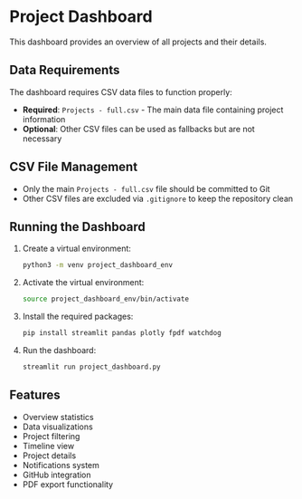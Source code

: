 # Project Dashboard

This dashboard provides an overview of all projects and their details.

## Data Requirements

The dashboard requires CSV data files to function properly:

- **Required**: `Projects - full.csv` - The main data file containing project information
- **Optional**: Other CSV files can be used as fallbacks but are not necessary

## CSV File Management

- Only the main `Projects - full.csv` file should be committed to Git
- Other CSV files are excluded via `.gitignore` to keep the repository clean

## Running the Dashboard

1. Create a virtual environment:
   ```bash
   python3 -m venv project_dashboard_env
   ```

2. Activate the virtual environment:
   ```bash
   source project_dashboard_env/bin/activate
   ```

3. Install the required packages:
   ```bash
   pip install streamlit pandas plotly fpdf watchdog
   ```

4. Run the dashboard:
   ```bash
   streamlit run project_dashboard.py
   ```

## Features

- Overview statistics
- Data visualizations
- Project filtering 
- Timeline view
- Project details
- Notifications system
- GitHub integration
- PDF export functionality

